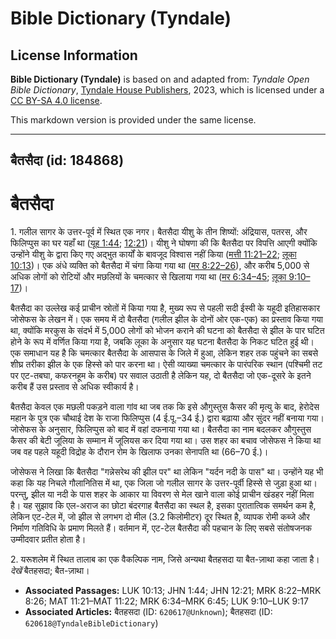 # Bible Dictionary (Tyndale)

## License Information

**Bible Dictionary (Tyndale)** is based on and adapted from: _Tyndale Open Bible Dictionary_, [Tyndale House Publishers](https://tyndaleopenresources.com/), 2023, which is licensed under a [CC BY-SA 4.0 license](https://creativecommons.org/licenses/by-sa/4.0/legalcode.en).

This markdown version is provided under the same license.



--------------------------------

## बैतसैदा (id: 184868)

बैतसैदा
=======

1\. गलील सागर के उत्तर\-पूर्व में स्थित एक नगर। बैतसैदा यीशु के तीन शिष्यों: अंद्रियास, पतरस, और फिलिप्पुस का घर यहाँ था ([यूह 1:44](https://ref.ly/John1:44); [12:21](https://ref.ly/John12:21))। यीशु ने घोषणा की कि बैतसैदा पर विपत्ति आएगी क्योंकि उन्होंने यीशु के द्वारा किए गए अद्भुत कार्यों के बावजूद विश्वास नहीं किया ([मत्ती 11:21–22](https://ref.ly/Matt11:21-Matt11:22); [लूका 10:13](https://ref.ly/Luke10:13))। एक अंधे व्यक्ति को बैतसैदा में चंगा किया गया था ([मर 8:22–26](https://ref.ly/Mark8:22-Mark8:26)), और करीब 5,000 से अधिक लोगों को रोटियों और मछलियों के चमत्कार से खिलाया गया था ([मर 6:34–45](https://ref.ly/Mark6:34-Mark6:45); [लूका 9:10–17](https://ref.ly/Luke9:10-Luke9:17))।

बैतसैदा का उल्लेख कई प्राचीन स्रोतों में किया गया है, मुख्य रूप से पहली सदी ईस्वी के यहूदी इतिहासकार जोसेफस के लेखन में। एक समय में दो बैतसैदा (गलील झील के दोनों ओर एक\-एक) का प्रस्ताव किया गया था, क्योंकि मरकुस के संदर्भ में 5,000 लोगों को भोजन कराने की घटना को बैतसैदा से झील के पार घटित होने के रूप में वर्णित किया गया है, जबकि लूका के अनुसार यह घटना बैतसैदा के निकट घटित हुई थी। एक समाधान यह है कि चमत्कार बैतसैदा के आसपास के जिले में हुआ, लेकिन शहर तक पहुंचने का सबसे शीघ्र तरीका झील के एक हिस्से को पार करना था। ऐसी व्याख्या चमत्कार के पारंपरिक स्थान (पश्चिमी तट पर एट\-तबघा, कफरनहूम के करीब) पर सवाल उठाती है लेकिन यह, दो बैतसैदा जो एक\-दूसरे के इतने करीब हैं उस प्रस्ताव से अधिक स्वीकार्य है।

बैतसैदा केवल एक मछली पकड़ने वाला गांव था जब तक कि इसे औगुस्तुस कैसर की मृत्यु के बाद, हेरोदेस महान के पुत्र एक चौथाई देश के राजा फिलिप्पुस (4 ई.पू.–34 ई.) द्वारा बढ़ाया और सुंदर नहीं बनाया गया। जोसेफस के अनुसार, फिलिप्पुस को बाद में वहां दफनाया गया था। बैतसैदा का नाम बदलकर औगुस्तुस कैसर की बेटी जूलिया के सम्मान में जूलियस कर दिया गया था। उस शहर का बचाव जोसेफस ने किया था जब वह पहले यहूदी विद्रोह के दौरान रोम के खिलाफ उनका सेनापति था (66–70 ई.)।

जोसेफस ने लिखा कि बैतसैदा "गन्नेसरेथ की झील पर" था लेकिन "यर्दन नदी के पास" था। उन्होंने यह भी कहा कि यह निचले गौलानितिस में था, एक जिला जो गलील सागर के उत्तर\-पूर्वी हिस्से से जुड़ा हुआ था। परन्तु, झील या नदी के पास शहर के आकार या विवरण से मेल खाने वाला कोई प्राचीन खंडहर नहीं मिला है। यह सुझाव कि एल\-अराज का छोटा बंदरगाह बैतसैदा का स्थल है, इसका पुरातात्विक समर्थन कम है, लेकिन एट\-टेल में, जो झील से लगभग दो मील (3\.2 किलोमीटर) दूर स्थित है, व्यापक रोमी कब्जे और निर्माण गतिविधि के प्रमाण मिलते हैं। वर्तमान में, एट\-टेल बैतसैदा की पहचान के लिए सबसे संतोषजनक उम्मीदवार प्रतीत होता है।

2\. यरूशलेम में स्थित तालाब का एक वैकल्पिक नाम, जिसे अन्यथा बैतहसदा या बैत\-ज़ाथा कहा जाता है। *देखें*  बैतहसदा; बैत\-ज़ाथा।

* **Associated Passages:** LUK 10:13; JHN 1:44; JHN 12:21; MRK 8:22–MRK 8:26; MAT 11:21–MAT 11:22; MRK 6:34–MRK 6:45; LUK 9:10–LUK 9:17
* **Associated Articles:** बैतहसदा (ID: `620617@Unknown`); बैतहसदा (ID: `620618@TyndaleBibleDictionary`)

